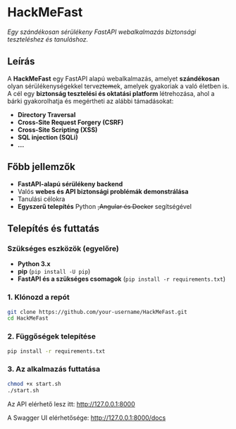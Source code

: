# HackMeFast
*Egy szándékosan sérülékeny FastAPI webalkalmazás biztonsági teszteléshez és tanuláshoz.*

##  Leírás  
A **HackMeFast** egy FastAPI alapú webalkalmazás, amelyet **szándékosan** olyan sérülékenységekkel tervez~~tem~~ek, amelyek gyakoriak a való életben is. A cél egy **biztonság tesztelési és oktatási platform** létrehozása, ahol a bárki gyakorolhatja és megértheti az alábbi támadásokat:  

- **Directory Traversal**
- **Cross-Site Request Forgery (CSRF)**
- **Cross-Site Scripting (XSS)**
- **SQL injection (SQLi)**
- **...**

## Főbb jellemzők  
-  **FastAPI-alapú sérülékeny backend**  
-  Valós **webes és API biztonsági problémák demonstrálása**  
-  Tanulási célokra 
-  **Egyszerű telepítés** Python ~~,Angular és Docker~~ segítségével  

## Telepítés és futtatás  
### Szükséges eszközök (egyelőre)
- **Python 3.x**  
- **pip** (`pip install -U pip`)  
- **FastAPI és a szükséges csomagok** (`pip install -r requirements.txt`)  

### **1. Klónozd a repót**  
```bash
git clone https://github.com/your-username/HackMeFast.git 
cd HackMeFast
```

### **2. Függőségek telepítése**
```bash
pip install -r requirements.txt
```
### **3. Az alkalmazás futtatása**
```bash
chmod +x start.sh
./start.sh
```
Az API elérhető lesz itt: http://127.0.0.1:8000

A Swagger UI elérhetősége: http://127.0.0.1:8000/docs